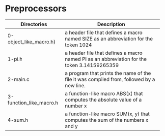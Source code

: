 # Preprocessors

Directories | Description
------------|------------
0-object_like_macro.h) | a header file that defines a macro named SIZE as an abbreviation for the token 1024
1-pi.h | a header file that defines a macro named PI as an abbreviation for the token 3.14159265359
2-main.c | a program that prints the name of the file it was compiled from, followed by a new line.
3-function_like_macro.h | a function-like macro ABS(x) that computes the absolute value of a number x
4-sum.h | a function-like macro SUM(x, y) that computes the sum of the numbers x and y
